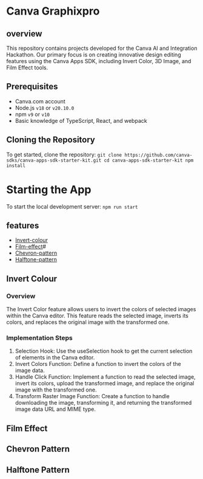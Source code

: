 # Canva Graphixpro

## overview
This repository contains projects developed for the Canva AI and Integration Hackathon. Our primary focus is on creating innovative design editing features using the Canva Apps SDK, including Invert Color, 3D Image, and Film Effect tools.

## Prerequisites
- Canva.com account
- Node.js `v18` or `v20.10.0`
- npm `v9` or `v10`
- Basic knowledge of TypeScript, React, and webpack

## Cloning the Repository
To get started, clone the repository:
`
git clone https://github.com/canva-sdks/canva-apps-sdk-starter-kit.git
cd canva-apps-sdk-starter-kit
npm install
`

# Starting the App
To start the local development server:
`
npm run start
`

## features
- [Invert-colour](#invert)
- [Film-effect](#film)#
- [Chevron-pattern]()
- [Halftone-pattern]()

## Invert Colour
### Overview
The Invert Color feature allows users to invert the colors of selected images within the Canva editor. This feature reads the selected image, inverts its colors, and replaces the original image with the transformed one.

### Implementation Steps
1. Selection Hook: Use the useSelection hook to get the current selection of elements in the Canva editor.
2. Invert Colors Function: Define a function to invert the colors of the image data.
3. Handle Click Function: Implement a function to read the selected image, invert its colors, upload the transformed image, and replace the original image with the transformed one.
4. Transform Raster Image Function: Create a function to handle downloading the image, transforming it, and returning the transformed image data URL and MIME type.

## Film Effect

## Chevron Pattern

## Halftone Pattern
